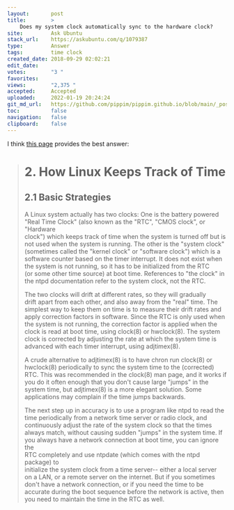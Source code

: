 ```yaml
---
layout:       post
title:        >
    Does my system clock automatically sync to the hardware clock?
site:         Ask Ubuntu
stack_url:    https://askubuntu.com/q/1079387
type:         Answer
tags:         time clock
created_date: 2018-09-29 02:02:21
edit_date:    
votes:        "3 "
favorites:    
views:        "2,375 "
accepted:     Accepted
uploaded:     2022-01-19 20:24:24
git_md_url:   https://github.com/pippim/pippim.github.io/blob/main/_posts/2018/2018-09-29-Does-my-system-clock-automatically-sync-to-the-hardware-clock^.md
toc:          false
navigation:   false
clipboard:    false
---
```


I think [this page][1] provides the best answer:

> # 2. How Linux Keeps Track of Time  
>   
> ## 2.1 Basic Strategies  
>   
> A Linux system actually has two clocks: One is the battery powered  
> "Real Time Clock" (also known as the "RTC", "CMOS clock", or "Hardware  
> clock") which keeps track of time when the system is turned off but is  
> not used when the system is running. The other is the "system clock"  
> (sometimes called the "kernel clock" or "software clock") which is a  
> software counter based on the timer interrupt. It does not exist when  
> the system is not running, so it has to be initialized from the RTC  
> (or some other time source) at boot time. References to "the clock" in  
> the ntpd documentation refer to the system clock, not the RTC.  
>   
> The two clocks will drift at different rates, so they will gradually  
> drift apart from each other, and also away from the "real" time. The  
> simplest way to keep them on time is to measure their drift rates and  
> apply correction factors in software. Since the RTC is only used when  
> the system is not running, the correction factor is applied when the  
> clock is read at boot time, using clock(8) or hwclock(8). The system  
> clock is corrected by adjusting the rate at which the system time is  
> advanced with each timer interrupt, using adjtimex(8).  
>   
> A crude alternative to adjtimex(8) is to have chron run clock(8) or  
> hwclock(8) periodically to sync the system time to the (corrected)  
> RTC. This was recommended in the clock(8) man page, and it works if  
> you do it often enough that you don't cause large "jumps" in the  
> system time, but adjtimex(8) is a more elegant solution. Some  
> applications may complain if the time jumps backwards.  
>   
> The next step up in accuracy is to use a program like ntpd to read the  
> time periodically from a network time server or radio clock, and  
> continuously adjust the rate of the system clock so that the times  
> always match, without causing sudden "jumps" in the system time. If  
> you always have a network connection at boot time, you can ignore the  
> RTC completely and use ntpdate (which comes with the ntpd package) to  
> initialize the system clock from a time server-- either a local server  
> on a LAN, or a remote server on the internet. But if you sometimes  
> don't have a network connection, or if you need the time to be  
> accurate during the boot sequence before the network is active, then  
> you need to maintain the time in the RTC as well.  

  [1]: https://www.tldp.org/HOWTO/Clock-2.html
